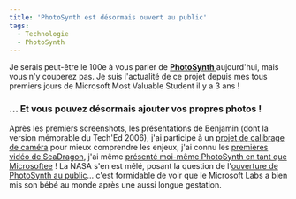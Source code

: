 ```yaml
---
title: 'PhotoSynth est désormais ouvert au public'
tags:
  - Technologie
  - PhotoSynth
---
```


Je serais peut-être le 100e à vous parler de
[**PhotoSynth** ](https://en.wikipedia.org/wiki/Photosynth)aujourd'hui, mais
vous n'y couperez pas. Je suis l'actualité de ce projet depuis mes tous premiers
jours de Microsoft Most Valuable Student il y a 3 ans&nbsp;!

<!-- more -->

### … Et vous pouvez désormais ajouter vos propres photos&nbsp;!

Après les premiers screenshots, les présentations de Benjamin (dont la version
mémorable du Tech'Ed 2006), j'ai participé à un
[projet de calibrage de caméra](/2007/02/photosynth/) pour mieux comprendre les
enjeux, j'ai connu les
[premières vidéo de SeaDragon](/2007/03/microsoft-seadragon/), j'ai même
[présenté moi-même PhotoSynth en tant que Microsoftee](/2007/07/les-dernieres-technos-ms-un-enjeu-de-civilization/)&nbsp;!
La NASA s'en est mêlé, posant la question de
l'[ouverture de PhotoSynth au public](/2007/08/photosynth-et-grand-public/)…
c'est formidable de voir que le Microsoft Labs a bien mis son bébé au monde
après une aussi longue gestation.
